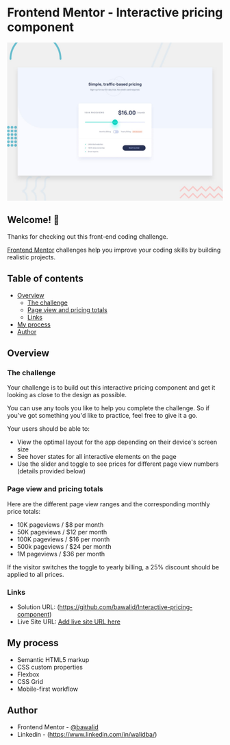 # Frontend Mentor - Interactive pricing component

![Design preview for the Interactive pricing component coding challenge](./design/desktop-preview.jpg)

## Welcome! 👋

Thanks for checking out this front-end coding challenge.

[Frontend Mentor](https://www.frontendmentor.io) challenges help you improve your coding skills by building realistic projects.

## Table of contents

- [Overview](##Overview)
  - [The challenge](#the-challenge)
  - [Page view and pricing totals](#Page-view-and-pricing-totals)
  - [Links](#links)
- [My process](#my-process)
- [Author](#author)

## Overview

### The challenge

Your challenge is to build out this interactive pricing component and get it looking as close to the design as possible.

You can use any tools you like to help you complete the challenge. So if you've got something you'd like to practice, feel free to give it a go.

Your users should be able to:

- View the optimal layout for the app depending on their device's screen size
- See hover states for all interactive elements on the page
- Use the slider and toggle to see prices for different page view numbers (details provided below)

### Page view and pricing totals

Here are the different page view ranges and the corresponding monthly price totals:

- 10K pageviews / $8 per month
- 50K pageviews / $12 per month
- 100K pageviews / $16 per month
- 500k pageviews / $24 per month
- 1M pageviews / $36 per month

If the visitor switches the toggle to yearly billing, a 25% discount should be applied to all prices.

### Links

- Solution URL: (https://github.com/bawalid/Interactive-pricing-component)
- Live Site URL: [Add live site URL here](https://your-live-site-url.com)

## My process

- Semantic HTML5 markup
- CSS custom properties
- Flexbox
- CSS Grid
- Mobile-first workflow

## Author

- Frontend Mentor - [@bawalid](https://www.frontendmentor.io/profile/bawalid)
- Linkedin - (https://www.linkedin.com/in/walidba/)
